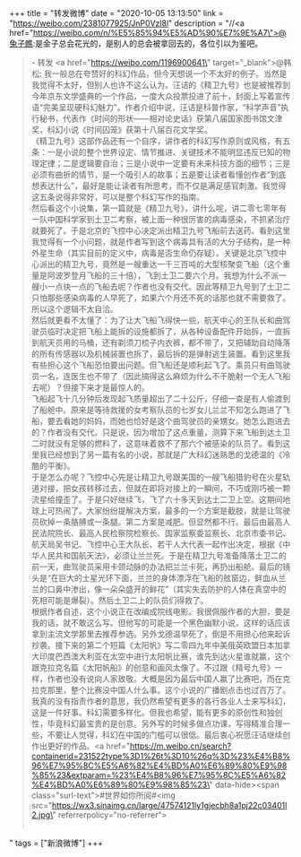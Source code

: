 +++
title = "转发微博"
date = "2020-10-05 13:13:50"
link = "https://weibo.com/2381077925/JnP0Vzl8l"
description = "//<a href=\"https://weibo.com/n/%E5%85%94%E5%AD%90%E7%9E%A7\">@兔子瞧</a>:是金子总会花光的，是别人的总会被拿回去的，各位引以为鉴吧。<br><blockquote> - 转发 <a href=\"https://weibo.com/1196900641\" target=\"_blank\">@韩松</a>: 我一般总在夸赞好的科幻作品，但今天想说一个不太好的例子。当然是我觉得不太好，但别人也许不这么认为。汪诘的《精卫九号》也是被推荐到今年京东文学盛典的一个作品，一度大众投票投进了前十，封面上写着宣传语“完美呈现硬科幻魅力”。作者介绍中说，汪诘是科普作家，“科学声音”执行秘书，代表作《时间的形状——相对论史话》获第八届国家图书馆文津奖，科幻小说《时间囚笼》获第十八届百花文学奖。<br>《精卫九号》这部作品还有一个自序，讲作者的科幻写作原则或风格，有五条：一是小说的整个世界设定、情节推进、关键技术不能明显违反已知的物理定律；二是逻辑要自治；三是小说中一定要有未来科技方面的细节；三是必须有曲折的情节，是一个吸引人的故事；五是要让读者看懂创作者“到底想表达什么”，最好是能让读者有所思考，而不仅是满足感官刺激。我觉得这五条说得非常好，可以是整个科幻写作的指南。<br>然后看这个小说集，第一篇就是《精卫九号》，讲什么呢，讲二零七零年有一队中国科学家到土卫二考察，被上面一种很厉害的病毒感染，不抓紧治疗就要死了。于是北京的飞控中心决定派出精卫九号飞船前去送药。看到这里我觉得有一个小问题，就是作者写到这个病毒具有活的大分子结构，是一种外星生命（其实目前的定义中，病毒是否生命仍存疑）。关键是北京飞控中心派出的精卫九号，竟然是一艘重达一千三百吨的大型核聚变飞船（这个重量是阿波罗登月飞船的三十倍），飞到土卫二要六个月。我想为什么不派一艘小一点快一点的飞船去呢？作者也没有交代。因此等精卫九号到了土卫二只怕那些感染病毒的人早死了，如果六个月还不死的话那也就不需要救了。所以这个逻辑不太自洽。<br>然后就更看不太懂了：为了让大飞船飞得快一些，航天中心的王队长和曲驾驶员临时决定把飞船上能拆的设施都拆了，从各种设备配件开始拆，一直拆到航天员用的马桶，还有剃须刀梳子内衣裤，都不带了，又把辅助自动降落的所有传感器以及机械装置也拆了，最后拆的是弹射逃生装置。看到这里我有些担心这个飞船恐怕要出问题。但飞船还是顺利起飞了。乘员只有曲驾驶员一名，连医生也不带了（因此搞得这么麻烦为什么不干脆射一个无人飞船去呢）？但接下来才是最惊人的。<br>飞船起飞十几分钟后发现起飞质量超出了二十公斤，仔细一查是有人偷渡到了船舱中。原来是等待救援的女考察队员的七岁女儿兰兰不知怎么跑进了飞船，要去看她的妈妈，而她也恰好是这个曲驾驶员的亲甥女。她怎么跑进去的？作者没有交代。只是说，因为增加了这点重量，测算下来飞船到达土卫二时就没有足够的燃料了，这意味着救不了那六个被感染的队员了。看到这里我已经想到了另一篇有名的小说，那就是广大科幻迷熟悉的戈德温的《冷酷的平衡》。<br>于是怎么办呢？飞控中心先是让精卫九号跟美国的一艘飞船猎豹号在火星轨道对接，把女孩转移过去，但就在即将对接上的一瞬间，不巧或刚巧被一颗流星给撞歪了。于是只好继续飞，飞了六十多天到达土二卫上空。这期间地球上可热闹了。大家纷纷提解决方案，最多的一个方案是截肢，就是让驾驶员砍掉一条胳膊或一条腿。第二方案是减肥。但显然都不行。最后由最高人民法院院长、最高人民检察院检察长、国家监察委监察长、北京市委书记、航天局吴书记、飞控中心王大队长、若干人大代表一起作出决定，根据《中华人民共和国航天法》，必须让兰兰死。于是在精卫九号准备降落土卫二的前一天，曲驾驶员采用卡颈动脉的办法把兰兰卡死，再扔出船舱。最后的镜头是“在巨大的土星光环下面，兰兰的身体漂浮在飞船的舷窗边，鲜血从兰兰的口鼻中渗出，像一朵朵盛开的鲜花”（其实失去防护的人体在真空中的死相可能是爆裂）。然后土卫二上的队员们得救了。<br>根据作者自述，这个小说正在改编成院线电影。我很佩服作者的大胆，要是我的话，就不敢这么写。但他写的可能是一个黑色幽默小说，这样的话应该拿到主流文学那里去推荐参选。另外戈德温早死了，倒是不用担心他来起诉抄袭。接下来的第二个短篇《太阳帆》写二零四九年中美俄英欧盟日本加拿大印度巴西澳大利亚在太空中进行太阳帆比赛，谁先到达火星谁就赢，这个跟克拉克名篇《太阳帆船》的创意和画风太像了。不过跟《精号九号》一样，作者也没有说向人家致敬。大概是因为最后中国人赢了比赛吧，而在克拉克那里，整个比赛没中国人什么事。这个小说的广播剧点击也过百万了。<br>我真的没有指责作者的意思，我仍然希望有更多的各行各业人士来写科幻，这是一件好事。科幻需要多样化。但我也希望，能有更多的原创性和独创性，毕竟科幻最宝贵的是创意。另外写的时候多做点功课，写得精准合理一些，不要让人觉得，科幻在中国的门槛可以很低。最后衷心祝愿汪诘继续创作出更好的作品。<a href=\"https://m.weibo.cn/search?containerid=231522type%3D1%26t%3D10%26q%3D%23%E4%B8%96%E7%95%8C%E5%A6%82%E4%BD%A0%E6%89%80%E9%98%85%23&extparam=%23%E4%B8%96%E7%95%8C%E5%A6%82%E4%BD%A0%E6%89%80%E9%98%85%23\" data-hide><span class=\"surl-text\">#世界如你所阅#</span></a><img src=\"https://wx3.sinaimg.cn/large/47574121ly1gjecbh8a1pj22c03401l2.jpg\" referrerpolicy=\"no-referrer\"><br><br></blockquote>"
tags = ["新浪微博"]
+++
